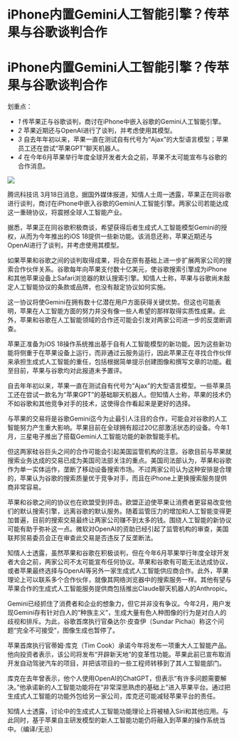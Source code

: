 # iPhone内置Gemini人工智能引擎？传苹果与谷歌谈判合作

# iPhone内置Gemini人工智能引擎？传苹果与谷歌谈判合作

划重点：

  * _1_ 传苹果正与谷歌谈判，商讨在iPhone中嵌入谷歌的Gemini人工智能引擎。
  * _2_ 苹果近期还与OpenAI进行了谈判，并考虑使用其模型。
  * _3_ 自去年年初以来，苹果一直在测试自有代号为“Ajax”的大型语言模型；苹果员工还在尝试“苹果GPT”聊天机器人。
  * _4_ 在今年6月苹果举行年度全球开发者大会之前，苹果不太可能宣布与谷歌的合作消息。

![](https://inews.gtimg.com/om_bt/OIXduUfz3yL_FRzQ8d9GwPO4PkQqeCoD8HvlXguyrcWpYAA/1000)

腾讯科技讯
3月18日消息，据国外媒体报道，知情人士周一透露，苹果正在同谷歌进行谈判，商讨在iPhone中嵌入谷歌的Gemini人工智能引擎。两家公司若能达成这一重磅协议，将震撼全球人工智能产业。

据悉，苹果正在同谷歌积极商谈，希望获得后者生成式人工智能模型Gemini的授权，从而为今年推出的iOS
18提供一些新功能。该消息还称，苹果近期还与OpenAI进行了谈判，并考虑使用其模型。

如果苹果和谷歌之间的谈判取得成果，将会在原有基础上进一步扩展两家公司的搜索合作伙伴关系。谷歌每年向苹果支付数十亿美元，使谷歌搜索引擎成为iPhone和其他苹果设备上Safari浏览器的默认搜索引擎。知情人士称，苹果与谷歌尚未敲定人工智能协议的条款或品牌，也没有敲定协议如何实施。

这一协议将使Gemini在拥有数十亿潜在用户方面获得关键优势。但这也可能表明，苹果在人工智能方面的努力并没有像一些人希望的那样取得实质性成果。此外，苹果和谷歌在人工智能领域的合作还可能会引发对两家公司进一步的反垄断调查。

苹果正准备为iOS
18操作系统推出基于自有人工智能模型的新功能。因为这些新功能将侧重于在苹果设备上运行，而非通过云服务运行，因此苹果正在寻找合作伙伴来承担生成式人工智能的重任，包括根据简单提示创建图像和撰写文章的功能。截至目前，苹果与谷歌均对此报道未予置评。

自去年年初以来，苹果一直在测试自有代号为“Ajax”的大型语言模型。一些苹果员工还在尝试一款名为“苹果GPT”的基础聊天机器人。但知情人士称，苹果的技术仍不如谷歌和其他竞争对手的技术，这使得合作看起来是更好的选择。

与苹果的交易将是谷歌Gemini迄今为止最引人注目的合作，可能会对谷歌的人工智能努力产生重大影响。苹果目前在全球拥有超过20亿部激活状态的设备。今年1月，三星电子推出了搭载Gemini人工智能功能的新款智能手机。

但这两家硅谷巨头之间的合作可能会引起美国监管机构的注意。谷歌目前与苹果就搜索业务达成的交易已成为美国司法部关注的重点。美国司法部认为，苹果和谷歌作为单一实体运作，垄断了移动设备搜索市场。不过两家公司认为这种安排是合理的，苹果认为谷歌的搜索质量优于竞争对手，而且在iPhone上更换搜索服务提供商非常容易。

苹果和谷歌之间的协议也在欧盟受到抨击。欧盟正迫使苹果让消费者更容易改变他们的默认搜索引擎，远离谷歌的默认服务。随着监管压力的增加和人工智能变得更加普遍，目前的搜索交易最终让两家公司赚不到太多的钱。围绕人工智能的新协议可能有助于弥补这一点。微软对OpenAI的资助已经引起了监管机构的审查，美国联邦贸易委员会正在审查此交易是否违反了反垄断法。

知情人士透露，虽然苹果和谷歌在积极谈判，但在今年6月苹果举行年度全球开发者大会之前，两家公司不太可能宣布任何协议。苹果和谷歌有可能无法达成协议，或者苹果最终选择与OpenAI等另外一家生成式人工智能供应商合作。此外，苹果理论上可以联系多个合作伙伴，就像其网络浏览器中的搜索服务一样。其他有望与苹果合作的生成式人工智能服务提供商包括推出Claude聊天机器人的Anthropic。

Gemini已经抓住了消费者和企业的想象力，但它并非没有争议。今年2月，用户发现Gemini存有针对白人的“种族主义”，生成大量有色人种图像的行为是对白人的歧视和排斥。为此，谷歌首席执行官桑达尔·皮查伊（Sundar
Pichai）称这个问题“完全不可接受”，图像生成也暂停了。

苹果首席执行官蒂姆·库克（Tim
Cook）承诺今年将发布一项重大人工智能产品。他向投资者表示，该公司将发布“开辟新天地”的变革性功能。苹果此前已宣布取消开发自动驾驶汽车的项目，并把该项目的一些工程师转移到了其人工智能部门。

库克在去年曾表示，他个人使用OpenAI的ChatGPT，但表示“有许多问题需要解决。”他承诺新的人工智能功能将在“非常深思熟虑的基础上”进入苹果平台。通过把生成式人工智能的功能外包给另一家公司，库克还可能减轻苹果平台的责任。

知情人士透露，讨论中的生成式人工智能功能理论上将被植入Siri和其他应用。与此同时，基于苹果自主研发模型的新人工智能功能仍将融入到苹果的操作系统当中。（编译/无忌）

